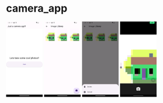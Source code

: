 # camera_app
<img src="screenshots/screen1.png" alt="screen1" width="100">
<img src="screenshots/screen2.png" alt="screen2" width="100">
<img src="screenshots/screen3.png" alt="screen3" width="100">
<img src="screenshots/screen4.png" alt="screen4" width="100">